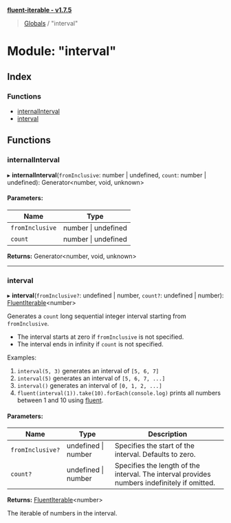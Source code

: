 **[fluent-iterable - v1.7.5](../README.md)**

> [Globals](../README.md) / "interval"

# Module: "interval"

## Index

### Functions

* [internalInterval](_interval_.md#internalinterval)
* [interval](_interval_.md#interval)

## Functions

### internalInterval

▸ **internalInterval**(`fromInclusive`: number \| undefined, `count`: number \| undefined): Generator\<number, void, unknown>

#### Parameters:

Name | Type |
------ | ------ |
`fromInclusive` | number \| undefined |
`count` | number \| undefined |

**Returns:** Generator\<number, void, unknown>

___

### interval

▸ **interval**(`fromInclusive?`: undefined \| number, `count?`: undefined \| number): [FluentIterable](../interfaces/_types_.fluentiterable.md)\<number>

Generates a `count` long sequential integer interval starting from `fromInclusive`.

* The interval starts at zero if `fromInclusive` is not specified.
* The interval ends in infinity if `count` is not specified.

Examples:

1. `interval(5, 3)` generates an interval of `[5, 6, 7]`
2. `interval(5)` generates an interval of `[5, 6, 7, ...]`
3. `interval()` generates an interval of `[0, 1, 2, ...]`
4. `fluent(interval(1)).take(10).forEach(console.log)` prints all numbers between 1 and 10 using [fluent](_fluent_.md#fluent).

#### Parameters:

Name | Type | Description |
------ | ------ | ------ |
`fromInclusive?` | undefined \| number | Specifies the start of the interval. Defaults to zero. |
`count?` | undefined \| number | Specifies the length of the interval. The interval provides numbers indefinitely if omitted. |

**Returns:** [FluentIterable](../interfaces/_types_.fluentiterable.md)\<number>

The iterable of numbers in the interval.
